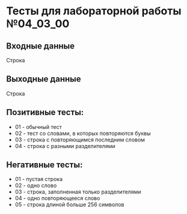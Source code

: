 # Тесты для лабораторной работы №04_03_00
## Входные данные
Строка
## Выходные данные
Строка
## Позитивные тесты:
- 01 - обычный тест
- 02 - тест со словами, в которых повторяются буквы
- 03 - строка с повторяющимся последним словом
- 04 - строка с разными разделителями
## Негативные тесты:
- 01 - пустая строка
- 02 - одно слово
- 03 - строка, заполненная только разделителями
- 04 - одно повторяющееся слово
- 05 - строка длиной больше 256 символов